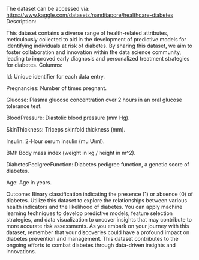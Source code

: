 The dataset can be accessed via: https://www.kaggle.com/datasets/nanditapore/healthcare-diabetes
Description:

This dataset contains a diverse range of health-related attributes, meticulously collected to aid in the development of predictive models for identifying individuals at risk of diabetes. By sharing this dataset, we aim to foster collaboration and innovation within the data science community, leading to improved early diagnosis and personalized treatment strategies for diabetes.
Columns:

  Id: Unique identifier for each data entry.
  
  Pregnancies: Number of times pregnant.
  
  Glucose: Plasma glucose concentration over 2 hours in an oral glucose tolerance test.
  
  BloodPressure: Diastolic blood pressure (mm Hg).
  
  SkinThickness: Triceps skinfold thickness (mm).
  
  Insulin: 2-Hour serum insulin (mu U/ml).
  
  BMI: Body mass index (weight in kg / height in m^2).
  
  DiabetesPedigreeFunction: Diabetes pedigree function, a genetic score of diabetes.
  
  Age: Age in years.
  
Outcome: Binary classification indicating the presence (1) or absence (0) of diabetes.
Utilize this dataset to explore the relationships between various health indicators and the likelihood of diabetes. You can apply machine learning techniques to develop predictive models, feature selection strategies, and data visualization to uncover insights that may contribute to more accurate risk assessments. As you embark on your journey with this dataset, remember that your discoveries could have a profound impact on diabetes prevention and management.
This dataset contributes to the ongoing efforts to combat diabetes through data-driven insights and innovations.
